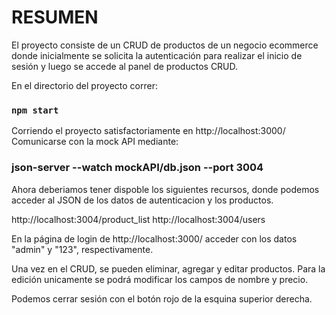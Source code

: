 # RESUMEN

El proyecto consiste de un CRUD de productos de un negocio ecommerce
donde inicialmente se solicita la autenticación para realizar el inicio
de sesión y luego se accede al panel de productos CRUD.

En el directorio del proyecto correr:

### `npm start`

Corriendo el proyecto satisfactoriamente en http://localhost:3000/
Comunicarse con la mock API mediante:

### json-server --watch mockAPI/db.json --port 3004

Ahora deberiamos tener dispoble los siguientes recursos, donde podemos acceder
al JSON de los datos de autenticacion y los productos.

http://localhost:3004/product_list
http://localhost:3004/users

En la página de login de http://localhost:3000/ acceder con los datos "admin" y
"123", respectivamente.

Una vez en el CRUD, se pueden eliminar, agregar y editar productos. Para la
edición unicamente se podrá modificar los campos de nombre y precio.

Podemos cerrar sesión con el botón rojo de la esquina superior derecha.
